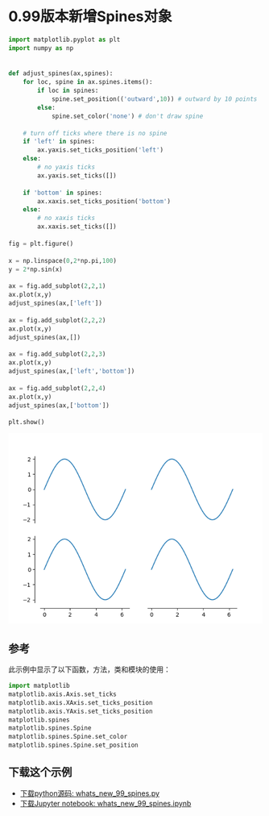 # 0.99版本新增Spines对象

```python
import matplotlib.pyplot as plt
import numpy as np


def adjust_spines(ax,spines):
    for loc, spine in ax.spines.items():
        if loc in spines:
            spine.set_position(('outward',10)) # outward by 10 points
        else:
            spine.set_color('none') # don't draw spine

    # turn off ticks where there is no spine
    if 'left' in spines:
        ax.yaxis.set_ticks_position('left')
    else:
        # no yaxis ticks
        ax.yaxis.set_ticks([])

    if 'bottom' in spines:
        ax.xaxis.set_ticks_position('bottom')
    else:
        # no xaxis ticks
        ax.xaxis.set_ticks([])

fig = plt.figure()

x = np.linspace(0,2*np.pi,100)
y = 2*np.sin(x)

ax = fig.add_subplot(2,2,1)
ax.plot(x,y)
adjust_spines(ax,['left'])

ax = fig.add_subplot(2,2,2)
ax.plot(x,y)
adjust_spines(ax,[])

ax = fig.add_subplot(2,2,3)
ax.plot(x,y)
adjust_spines(ax,['left','bottom'])

ax = fig.add_subplot(2,2,4)
ax.plot(x,y)
adjust_spines(ax,['bottom'])

plt.show()
```

![Spines对象绘图示例](/static/images/gallery/sphx_glr_whats_new_99_spines_001.png)

## 参考

此示例中显示了以下函数，方法，类和模块的使用：

```python
import matplotlib
matplotlib.axis.Axis.set_ticks
matplotlib.axis.XAxis.set_ticks_position
matplotlib.axis.YAxis.set_ticks_position
matplotlib.spines
matplotlib.spines.Spine
matplotlib.spines.Spine.set_color
matplotlib.spines.Spine.set_position
```

## 下载这个示例
            
- [下载python源码: whats_new_99_spines.py](https://matplotlib.org/_downloads/whats_new_99_spines.py)
- [下载Jupyter notebook: whats_new_99_spines.ipynb](https://matplotlib.org/_downloads/whats_new_99_spines.ipynb)